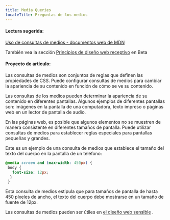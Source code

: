 ```yaml
---
title: Media Queries
localeTitle: Preguntas de los medios
---
```

#### Lectura sugerida:

[Uso de consultas de medios - documentos web de MDN](https://developer.mozilla.org/en-US/docs/Web/CSS/Media_Queries/Using_media_queries)

También vea la sección [Principios de diseño web receptivo](https://github.com/freeCodeCamp/freeCodeCamp/blob/staging/seed/challenges/01-responsive-web-design/responsive-web-design.json) en Beta

#### Proyecto de artículo:

Las consultas de medios son conjuntos de reglas que definen las propiedades de CSS. Puede configurar consultas de medios para cambiar la apariencia de su contenido en función de cómo se ve su contenido.

Las consultas de los medios pueden determinar la apariencia de su contenido en diferentes pantallas. Algunos ejemplos de diferentes pantallas son: imágenes en la pantalla de una computadora, texto impreso o páginas web en un lector de pantalla de audio.

En las páginas web, es posible que algunos elementos no se muestren de manera consistente en diferentes tamaños de pantalla. Puede utilizar consultas de medios para establecer reglas especiales para pantallas pequeñas y grandes.

Este es un ejemplo de una consulta de medios que establece el tamaño del texto del cuerpo en la pantalla de un teléfono:

```css
@media screen and (max-width: 450px) { 
 body { 
   font-size: 12px; 
  } 
 } 
```

Esta consulta de medios estipula que para tamaños de pantalla de hasta 450 píxeles de ancho, el texto del cuerpo debe mostrarse en un tamaño de fuente de 12px.

Las consultas de medios pueden ser útiles en [el diseño web sensible](https://guide.freecodecamp.org/html/responsive-web-design) .
